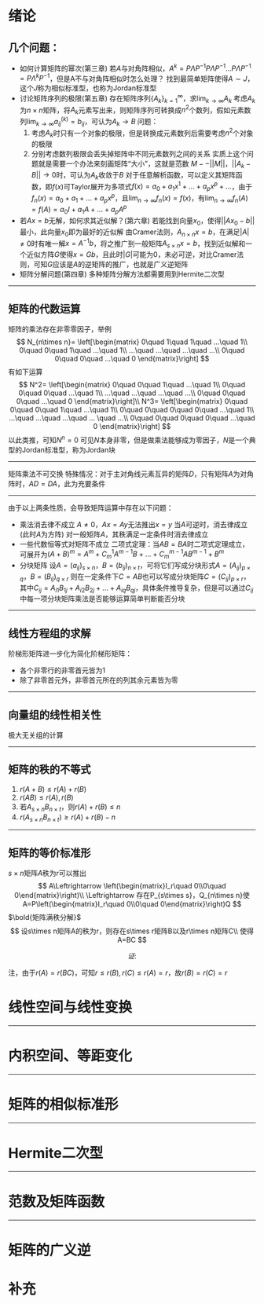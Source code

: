 # 绪论
## 几个问题：
- 如何计算矩阵的幂次(第三章)
若$A$与对角阵相似，$A^k=P\Lambda P^{-1}P\Lambda P^{-1}...P\Lambda P^{-1}=P\Lambda^kP^{-1}$，但是A不与对角阵相似时怎么处理？
找到最简单矩阵使得$A\sim J$，这个$J$称为相似标准型，也称为Jordan标准型
- 讨论矩阵序列的极限(第五章)
存在矩阵序列$\{A_k\}_{k=1}^\infty$，求$\lim_{k\rightarrow \infty} A_k$
考虑$A_k$为$n\times n$矩阵，将$A_k$元素写出来，则矩阵序列可转换成$n^2$个数列，假如元素数列$\lim_{k\rightarrow \infty} a_{ij}^{(k)} = b_{ij}$，可认为$A_k\rightarrow B$
问题：
	1. 考虑$A_k$时只有一个对象的极限，但是转换成元素数列后需要考虑$n^2$个对象的极限
	2. 分别考虑数列极限会丢失掉矩阵中不同元素数列之间的关系
实质上这个问题就是需要一个办法来刻画矩阵“大小”，这就是范数
$M--||M||$，$||A_k-B||\rightarrow 0$时，可认为$A_k$收敛于$B$
对于任意解析函数，可以定义其矩阵函数，即$f(x)$可Taylor展开为多项式$f(x)=a_0+a_1x^1+...+a_px^p+...$，由于$f_n(x)=a_0+a_1+...+a_px^p$，且$\lim_{n\rightarrow \infty} f_n(x)=f(x)$，有$\lim_{n\rightarrow \infty} f_n(A)=f(A)=a_0I+a_1A+...+a_pA^p$
- 若$Ax=b$无解，如何求其近似解？(第六章)
若能找到向量$x_0$，使得$||Ax_0-b||$最小，此向量$x_0$即为最好的近似解
由Cramer法则，$A_{n\times n}x=b$，在满足$|A|\neq 0$时有唯一解$x=A^{-1}b$，将之推广到一般矩阵$A_{s\times n}x=b$，找到近似解和一个近似方阵$G$使得$x=Gb$，且此时$|G|$可能为$0$，未必可逆，对比Cramer法则，可知$G$应该是$A$的逆矩阵的推广，也就是广义逆矩阵
- 矩阵分解问题(第四章)
多种矩阵分解方法都需要用到Hermite二次型

---
## 矩阵的代数运算
矩阵的乘法存在非零零因子，举例
$$
N_{n\times n}=
\left[\begin{matrix} 
0\quad 1\quad 1\quad ...\quad 1\\
0\quad 0\quad 1\quad ...\quad 1\\
...\quad ...\quad ...\quad ...\\
0\quad 0\quad 0\quad ...\quad 0
\end{matrix}\right]
$$
有如下运算
$$
N^2=
\left[\begin{matrix} 
0\quad 0\quad 1\quad ...\quad 1\\
0\quad 0\quad 0\quad ...\quad 1\\
...\quad ...\quad ...\quad ...\\
0\quad 0\quad 0\quad ...\quad 0
\end{matrix}\right]\\
N^3=
\left[\begin{matrix} 
0\quad 0\quad 0\quad 1\quad ...\quad 1\\
0\quad 0\quad 0\quad 0\quad ...\quad 1\\
...\quad ...\quad ...\quad ... \quad ...\\
0\quad 0\quad 0\quad 0\quad ...\quad 0
\end{matrix}\right]
$$
以此类推，可知$N^n=0$
可见$N$本身非零，但是做乘法能够成为零因子，$N$是一个典型的Jordan标准型，称为Jordan块

---
矩阵乘法不可交换
特殊情况：对于主对角线元素互异的矩阵$D$，只有矩阵$A$为对角阵时，$AD=DA$，此为充要条件

---
由于以上两条性质，会导致矩阵运算中存在以下问题：
- 乘法消去律不成立
$A\neq 0$，$Ax=Ay$无法推出$x=y$
当$A$可逆时，消去律成立(此时$A$为方阵)
对一般矩阵$A$，其秩满足一定条件时消去律成立
- 一些代数恒等式对矩阵不成立
二项式定理：当$AB=BA$时二项式定理成立，可展开为$(A+B)^m=A^m+C_m^1A^{m-1}B+...+C_m^{m-1}AB^{m-1}+B^m$
- 分块矩阵
设$A=(a_{ij})_{s\times n}$，$B=(b_{ij})_{n\times t}$，可将它们写成分块形式$A=(A_{ij})_{p\times q}$，$B=(B_{ij})_{q\times r}$
则在一定条件下$C=AB$也可以写成分块矩阵$C=(C_{ij})_{p\times r}$，其中$C_{ij}=A_{i1}B_{1j}+A_{i2}B_{2j}+...+A_{iq}B_{qj}$，具体条件推导复杂，但是可以通过$C_{ij}$中每一项分块矩阵乘法是否能够运算简单判断能否分块

---
## 线性方程组的求解
阶梯形矩阵进一步化为简化阶梯形矩阵：
- 各个非零行的非零首元皆为1
- 除了非零首元外，非零首元所在的列其余元素皆为零

---
## 向量组的线性相关性
极大无关组的计算

---
## 矩阵的秩的不等式
1. $r(A+B)\leq r(A)+r(B)$
2. $r(AB)\leq r(A),r(B)$
3. 若$A_{s\times n}B_{n\times t}$，则$r(A)+r(B)\leq n$
4. $r(A_{s\times n}B_{n\times t})\geq r(A)+r(B) -n$

---
## 矩阵的等价标准形

$s\times n$矩阵$A$秩为$r$可以推出
$$
A\Leftrightarrow \left(\begin{matrix}I_r\quad 0\\0\quad 0\end{matrix}\right)\\
\Leftrightarrow 存在P_{s\times s}，Q_{n\times n}使A=P\left(\begin{matrix}I_r\quad 0\\0\quad 0\end{matrix}\right)Q
$$
$\bold{矩阵满秩分解}$
$$
设s\times n矩阵A的秩为r，则存在s\times r矩阵B以及r\times n矩阵C\\
使得A=BC
$$

$$
证:
$$

注，由于$r(A)=r(BC)$，可知$r\leq r(B),r(C)\leq r(A)=r$，故$r(B)=r(C)=r$

# 线性空间与线性变换



---
# 内积空间、等距变化



---
# 矩阵的相似标准形



---
# Hermite二次型



---
# 范数及矩阵函数



---
# 矩阵的广义逆



# 补充

